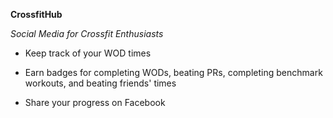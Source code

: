 **CrossfitHub**

*Social Media for Crossfit Enthusiasts*

- Keep track of your WOD times

- Earn badges for completing WODs, beating PRs, completing benchmark workouts, and beating friends' times

- Share your progress on Facebook
